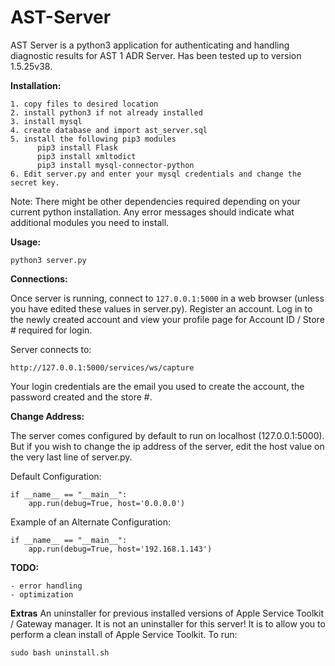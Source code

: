# AST-Server
AST Server is a python3 application for authenticating and handling diagnostic results for AST 1 ADR Server. Has been tested up to version 1.5.25v38.

__Installation:__
```
1. copy files to desired location
2. install python3 if not already installed
3. install mysql
4. create database and import ast_server.sql
5. install the following pip3 modules
      pip3 install Flask
      pip3 install xmltodict
      pip3 install mysql-connector-python
6. Edit server.py and enter your mysql credentials and change the secret key.
```
Note: There might be other dependencies required depending on your current python installation. Any error messages should indicate what additional modules you need to install.

__Usage:__
```
python3 server.py
```

__Connections:__

Once server is running, connect to ```127.0.0.1:5000``` in a web browser (unless you have edited these values in server.py). Register an account. Log in to the newly created account and view your profile page for Account ID / Store # required for login.

Server connects to:
```
http://127.0.0.1:5000/services/ws/capture
```
Your login credentials are the email you used to create the account, the password created and the store #.

__Change Address:__

The server comes configured by default to run on localhost (127.0.0.1:5000). But if you wish to change the ip address of the server, edit the host value on the very last line of server.py.


Default Configuration:
```
if __name__ == "__main__":
	app.run(debug=True, host='0.0.0.0')
```

Example of an Alternate Configuration:
```
if __name__ == "__main__":
	app.run(debug=True, host='192.168.1.143')
```

__TODO:__
```
- error handling
- optimization
```

__Extras__
An uninstaller for previous installed versions of Apple Service Toolkit / Gateway manager. It is not an uninstaller for this server! It is to allow you to perform a clean install of Apple Service Toolkit. To run:
```
sudo bash uninstall.sh
```
